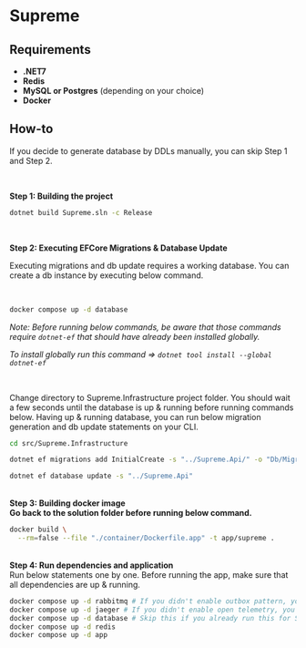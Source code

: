 # Supreme

## Requirements

* <b>.NET7</b>
* <b>Redis</b>
* <b>MySQL or Postgres</b> (depending on your choice)
* <b>Docker</b>

## How-to

If you decide to generate database by DDLs manually, you can skip Step 1 and Step 2.

<br/>

<b>Step 1: Building the project</b>

```bash
dotnet build Supreme.sln -c Release
```
<br/>

<b>Step 2: Executing EFCore Migrations & Database Update</b>

Executing migrations and db update requires a working database. You can create a db instance by executing below command.

<br/>

```bash
docker compose up -d database
````

<i>Note: Before running below commands, be aware that those commands require `dotnet-ef` that should have already been installed globally. <br/>

To install globally run this command => ```dotnet tool install --global dotnet-ef``` </i>

<br/>

Change directory to Supreme.Infrastructure project folder. You should wait a few seconds until the database is up & running before running commands below. Having up & running database, you can run below migration generation and db update statements on your CLI.


```bash
cd src/Supreme.Infrastructure

dotnet ef migrations add InitialCreate -s "../Supreme.Api/" -o "Db/Migrations/"

dotnet ef database update -s "../Supreme.Api"
```

<br/>
<b>Step 3: Building docker image</b>

<br/>
<b>Go back to the solution folder before running below command.</b>

<br/>

```bash
docker build \
  --rm=false --file "./container/Dockerfile.app" -t app/supreme .
```

<br/>
<b>Step 4: Run dependencies and application</b>

<br/>
Run below statements one by one.
Before running the app, make sure that all dependencies are up & running.

```bash
docker compose up -d rabbitmq # If you didn't enable outbox pattern, you can skip this command.
docker compose up -d jaeger # If you didn't enable open telemetry, you can skip this command.
docker compose up -d database # Skip this if you already run this for Step #2.
docker compose up -d redis
docker compose up -d app
```
